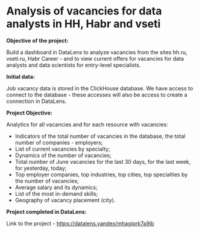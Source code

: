 # Analysis of vacancies for data analysts in HH, Habr and vseti

**Objective of the project:**

Build a dashboard in DataLens to analyze vacancies from the sites hh.ru, vseti.ru, Habr Career - and to view current offers for vacancies for data analysts and data scientists for entry-level specialists.
 
**Initial data:**

Job vacancy data is stored in the ClickHouse database. We have access to connect to the database - these accesses will also be access to create a connection in DataLens.

**Project Objective:**

Analytics for all vacancies and for each resource with vacancies:
- Indicators of the total number of vacancies in the database, the total number of companies -
employers;
- List of current vacancies by specialty;
- Dynamics of the number of vacancies;
- Total number of June vacancies for the last 30 days, for the last week, for
yesterday, today;
- Top employer companies, top industries, top cities, top specialties
by the number of vacancies;
- Average salary and its dynamics;
- List of the most in-demand skills;
- Geography of vacancy placement (city).

**Project completed in DataLens:**

Link to the project - <https://datalens.yandex/mhagiprk7a9ib>